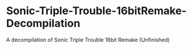 # Sonic-Triple-Trouble-16bitRemake-Decompilation
A decompilation of Sonic Triple Trouble 16bit Remake (Unfinished)
